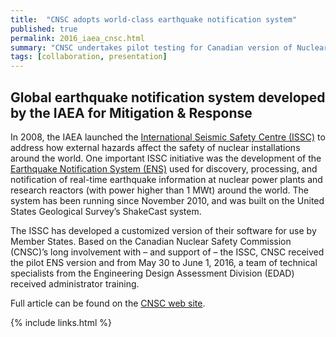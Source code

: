 ```yaml
---
title:  "CNSC adopts world-class earthquake notification system"
published: true
permalink: 2016_iaea_cnsc.html
summary: "CNSC undertakes pilot testing for Canadian version of Nuclear ShakeCast."
tags: [collaboration, presentation]
---
```


## Global earthquake notification system developed by the IAEA for Mitigation & Response

In 2008, the IAEA launched the [International Seismic Safety Centre (ISSC)](http://www-ns.iaea.org/tech-areas/seismic-safety/) to address how external hazards affect the safety of nuclear installations around the world. One important ISSC initiative was the development of the [Earthquake Notification System (ENS)](https://issc.iaea.org/web/eens.html) used for discovery, processing, and notification of real-time earthquake information at nuclear power plants and research reactors (with power higher than 1 MWt) around the world. The system has been running since November 2010, and was built on the United States Geological Survey’s ShakeCast system. 


The ISSC has developed a customized version of their software for use by Member States. Based on the Canadian Nuclear Safety Commission (CNSC)’s long involvement with – and support of – the ISSC, CNSC received the pilot ENS version and from May 30 to June 1, 2016, a team of technical specialists from the Engineering Design Assessment Division (EDAD) received administrator training.

Full article can be found on the [CNSC web site](http://www.nuclearsafety.gc.ca/synergy/issue/2016/06/29/page6-eng.html "CNSC adopts world-class earthquake notification system").


{% include links.html %}
